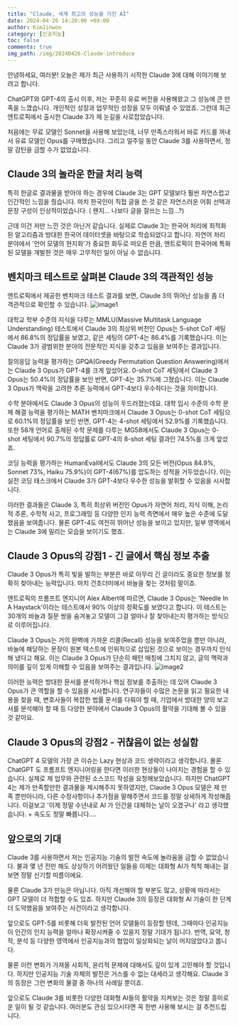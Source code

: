 ```yaml
---
title: "Claude, 세계 최고의 성능을 가진 AI"
date: 2024-04-26 14:20:00 +09:00
author: KimJinwoo
category: [인공지능]
toc: false
comments: true
img_path: /img/20240426-Claude-introduce
---
```


안녕하세요, 여러분! 오늘은 제가 최근 사용하기 시작한 Claude 3에 대해 이야기해 보려고 합니다.

ChatGPT와 GPT-4의 출시 이후, 저는 꾸준히 유료 버전을 사용해왔고 그 성능에 큰 만족을 느꼈습니다. 개인적인 성장과 업무적인 성장을 모두 이뤄낼 수 있었죠. 그런데 최근 앤트로픽에서 출시한 Claude 3가 제 눈길을 사로잡았습니다.

처음에는 무료 모델인 Sonnet을 사용해 보았는데, 너무 만족스러워서 바로 카드를 꺼내서 유료 모델인 Opus를 구매했습니다. 그리고 일주일 동안 Claude 3를 사용하면서, 정말 감탄을 금할 수가 없었습니다.

## Claude 3의 놀라운 한글 처리 능력

특히 한글로 결과물을 받아야 하는 경우에 Claude 3는 GPT 모델보다 훨씬 자연스럽고 인간적인 느낌을 줬습니다. 마치 한국인이 직접 글을 쓴 것 같은 자연스러운 어휘 선택과 문장 구성이 인상적이었습니다. ( 왠지... 나보다 글을 잘쓰는 느낌...?)

근데 이건 저만 느낀 것은 아닌거 같습니다. 실제로 Claude 3는 한국어 처리에 최적화된 알고리즘과 방대한 한국어 데이터셋을 바탕으로 학습되었다고 합니다. 자연어 처리 분야에서 '언어 모델의 현지화'가 중요한 화두로 떠오른 만큼, 앤트로픽이 한국어에 특화된 모델을 개발한 것은 매우 고무적인 일이 아닐 수 없습니다.

## 벤치마크 테스트로 살펴본 Claude 3의 객관적인 성능

앤트로픽에서 제공한 벤치마크 테스트 결과를 보면, Claude 3의 뛰어난 성능을 좀 더 객관적으로 확인할 수 있습니다.
![image1](Claude3.webp)

대학교 학부 수준의 지식을 다루는 MMLU(Massive Multitask Language Understanding) 테스트에서 Claude 3의 최상위 버전인 Opus는 5-shot CoT 세팅에서 86.8%의 정답률을 보였고, 같은 세팅의 GPT-4는 86.4%를 기록했습니다. 이는 Claude 3가 광범위한 분야의 전문적인 지식을 갖추고 있음을 보여주는 결과입니다.

질의응답 능력을 평가하는 GPQA(Greedy Permutation Question Answering)에서는 Claude 3 Opus가 GPT-4를 크게 앞섰어요. 0-shot CoT 세팅에서 Claude 3 Opus는 50.4%의 정답률을 보인 반면, GPT-4는 35.7%에 그쳤습니다. 이는 Claude 3 Opus가 맥락을 고려한 추론 능력에서 GPT-4보다 우수하다는 것을 의미합니다.

수학 분야에서도 Claude 3 Opus의 성능이 두드러졌는데요. 대학 입시 수준의 수학 문제 해결 능력을 평가하는 MATH 벤치마크에서 Claude 3 Opus는 0-shot CoT 세팅으로 60.1%의 정답률을 보인 반면, GPT-4는 4-shot 세팅에서 52.9%를 기록했습니다. 또한 58개 언어로 출제된 수학 문제를 다루는 MG58에서도 Claude 3 Opus는 0-shot 세팅에서 90.7%의 정답률로 GPT-4의 8-shot 세팅 결과인 74.5%를 크게 앞섰죠.

코딩 능력을 평가하는 HumanEval에서도 Claude 3의 모든 버전(Opus 84.9%, Sonnet 73%, Haiku 75.9%)이 GPT-4(67%)를 압도하는 성적을 거두었습니다. 이는 실전 코딩 태스크에서 Claude 3가 GPT-4보다 우수한 성능을 발휘할 수 있음을 시사합니다.

이러한 결과들은 Claude 3, 특히 최상위 버전인 Opus가 자연어 처리, 지식 이해, 논리적 추론, 수학적 사고, 프로그래밍 등 다양한 인지 능력 측면에서 매우 높은 수준에 도달했음을 보여줍니다. 물론 GPT-4도 여전히 뛰어난 성능을 보이고 있지만, 일부 영역에서는 Claude 3에 밀리는 모습을 보이기도 했죠.

## Claude 3 Opus의 강점1 - 긴 글에서 핵심 정보 추출

Claude 3 Opus가 특히 빛을 발하는 부분은 바로 아무리 긴 글이라도 중요한 정보를 정확히 찾아내는 능력입니다. 마치 건초더미에서 바늘을 찾는 것처럼 말이죠.

앤트로픽의 프롬프트 엔지니어 Alex Albert에 따르면, Claude 3 Opus는 'Needle In A Haystack'이라는 테스트에서 90% 이상의 정확도를 보였다고 합니다. 이 테스트는 30개의 바늘과 질문 쌍을 숨겨놓고 모델이 그걸 얼마나 잘 찾아내는지 평가하는 방식으로 이루어집니다.

Claude 3 Opus는 거의 완벽에 가까운 리콜(Recall) 성능을 보여주었을 뿐만 아니라, 바늘에 해당하는 문장이 원본 텍스트에 인위적으로 삽입된 것으로 보이는 경우까지 인식해 냈다고 해요. 이는 Claude 3 Opus가 단순히 패턴 매칭에 그치지 않고, 글의 맥락과 의미를 깊이 있게 이해할 수 있음을 보여주는 결과입니다.
![image2](recall.jpeg)

이러한 능력은 방대한 문서를 분석하거나 핵심 정보를 추출하는 데 있어 Claude 3 Opus가 큰 역할을 할 수 있음을 시사합니다. 연구자들이 수많은 논문을 읽고 필요한 내용을 찾을 때, 변호사들이 복잡한 법률 문서를 다뤄야 할 때, 기업에서 방대한 양의 보고서를 분석해야 할 때 등 다양한 분야에서 Claude 3 Opus의 활약을 기대해 볼 수 있을 것 같아요.

## Claude 3 Opus의 강점2 - 귀찮음이 없는 성실함

ChatGPT 4 모델의 가장 큰 이슈는 Lazy 현상과 코드 생략이라고 생각합니다. 몰론 ChatGPT 도 프롬프트 엔지니어링을 한다면 이러한 현상들이 나아지는 경험을 할 수 있습니다.
실제로 제 업무와 관련된 소스코드 작성을 요청해보았습니다. 하지만 ChatGPT 4는 제가 만족할만한 결과물을 제시해주지 못하였지만, Claude 3 Opus 모델은 제 만족 뿐만아니라, 다른 수정사항이나 추가점을 말해주면서 코드를 정말 상세하게 작성해줍니다. 이걸보고 '이제 정말 수년내로 AI 가 인간을 대체하는 날이 오겠구나' 라고 생각했습니다. + 속도도 정말 빠릅니다....

## 앞으로의 기대

Claude 3를 사용하면서 저는 인공지능 기술의 발전 속도에 놀라움을 금할 수 없었습니다. 불과 몇 년 전만 해도 상상하기 어려웠던 일들을 이제는 대화형 AI가 척척 해내는 걸 보면 정말 신기할 따름이에요.

물론 Claude 3가 만능은 아닙니다. 아직 개선해야 할 부분도 많고, 상황에 따라서는 GPT 모델이 더 적합할 수도 있죠. 하지만 Claude 3의 등장은 대화형 AI 기술이 한 단계 더 도약했음을 보여주는 사건이라고 생각합니다.

앞으로도 GPT-5를 비롯해 더욱 발전된 언어 모델들이 등장할 텐데, 그때마다 인공지능이 인간의 인지 능력을 얼마나 확장시켜줄 수 있을지 정말 기대가 됩니다. 번역, 요약, 창작, 분석 등 다양한 영역에서 인공지능과의 협업이 일상화되는 날이 머지않았다고 봅니다.

물론 이런 변화가 가져올 사회적, 윤리적 문제에 대해서도 깊이 있게 고민해야 할 것입니다. 하지만 인공지능 기술 자체의 발전은 거스를 수 없는 대세라고 생각해요. Claude 3의 등장은 그런 변화의 물결 중 하나의 사례일 뿐이죠.

앞으로도 Claude 3를 비롯한 다양한 대화형 AI들의 활약을 지켜보는 것은 정말 흥미로운 일이 될 것 같습니다. 여러분도 관심 있으시다면 꼭 한번 사용해 보시는 걸 추천드립니다.
